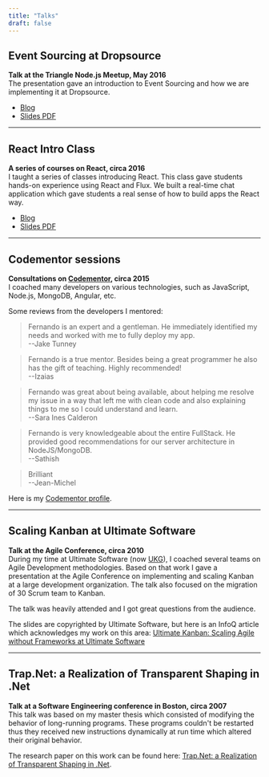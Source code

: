 ```yaml
---
title: "Talks"
draft: false
---
```



## Event Sourcing at Dropsource

**Talk at the Triangle Node.js Meetup, May 2016**  
The presentation gave an introduction to Event Sourcing and how we are 
implementing it at Dropsource.

- [Blog](/posts/2016/event-sourcing-presentation/)
- [Slides PDF](/pdfs/event-sourcing-at-dropsource.pdf)

---

## React Intro Class

**A series of courses on React, circa 2016**  
I taught a series of classes introducing React. 
This class gave students hands-on experience using React and Flux. 
We built a real-time chat application which gave students 
a real sense of how to build apps the React way.

- [Blog](/posts/2016/teaching-react-intro-class/)
- [Slides PDF](/pdfs/react-intro-class.pdf)

---

## Codementor sessions

**Consultations on [Codementor](https://www.codementor.io), circa 2015**  
I coached many developers on various technologies, such as JavaScript, Node.js, MongoDB, Angular, etc.

Some reviews from the developers I mentored:

> Fernando is an expert and a gentleman. He immediately identified my needs and worked with me to fully deploy my app.  
> --Jake Tunney


> Fernando is a true mentor. Besides being a great programmer he also has the gift of teaching. Highly recommended!  
> --Izaias


> Fernando was great about being available, about helping me resolve my issue in a way that 
> left me with clean code and also explaining things to me so I could understand and learn.  
> --Sara Ines Calderon


> Fernando is very knowledgeable about the entire FullStack. He provided good recommendations 
> for our server architecture in NodeJS/MongoDB.  
> --Sathish

> Brilliant  
> --Jean-Michel

Here is my [Codementor profile](https://www.codementor.io/@fertrig).

---

## Scaling Kanban at Ultimate Software

**Talk at the Agile Conference, circa 2010**  
During my time at Ultimate Software (now [UKG](https://www.ukg.com/)), I coached several 
teams on Agile Development methodologies. Based on that work I gave a presentation at 
the Agile Conference on implementing and scaling Kanban at a 
large development organization. The talk also focused on the migration 
of 30 Scrum team to Kanban. 

The talk was heavily attended and I got great questions from the audience.

The slides are copyrighted by Ultimate Software, but here is an InfoQ article 
which acknowledges my work on this area: 
[Ultimate Kanban: Scaling Agile without Frameworks at Ultimate Software](https://www.infoq.com/articles/kanban-scaling-agile-ultimate/)

---

## Trap.Net: a Realization of Transparent Shaping in .Net

**Talk at a Software Engineering conference in Boston, circa 2007**  
This talk was based on my master thesis which consisted of modifying the behavior
of long-running programs. These programs couldn't be restarted thus they received
new instructions dynamically at run time which altered their original behavior.

The research paper on this work can be found here: [Trap.Net: a Realization of Transparent Shaping in .Net](https://www.researchgate.net/publication/220344376_TrapNet_a_Realization_of_Transparent_Shaping_in_Net).